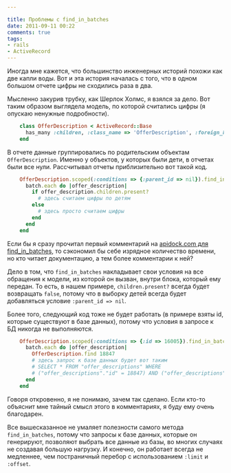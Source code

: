 ```yaml
---

title: Проблемы с find_in_batches
date: 2011-09-11 00:22
comments: true
tags:
- rails
- ActiveRecord
---
```


Иногда мне кажется, что большинство инженерных историй похожи как две капли воды. Вот и эта история началась с того, что 
в одном большом отчете цифры не сходились раза в два.

Мысленно закурив трубку, как Шерлок Холмс, я взялся за дело. Вот таким образом выглядела модель, по которой считались
цифры (я опускаю ненужные подробности).

``` ruby
    class OfferDescription < ActiveRecord::Base
      has_many :children, :class_name => 'OfferDescription', :foreign_key => :parent_id
    end
```

В отчете данные группировались по родительским объектам `OfferDescription`.
Именно у объектов, у которых были дети, в отчетах были все нули. Рассчитывал
отчеты приблизительно вот такой код.

``` ruby
    OfferDescription.scoped(:conditions => {:parent_id => nil}).find_in_batches do |batch|
      batch.each do |offer_description|
        if offer_description.children.present?
          # здесь считаем цифры по детям
        else
          # здесь просто считаем цифры
        end
      end
    end
```

Если бы я сразу прочитал первый комментарий на 
[apidock.com для find_in_batches](http://apidock.com/rails/ActiveRecord/Batches/ClassMethods/find_in_batches#771-Careful-with-scopes),
то сэкономил бы себе изрядное количество времени, но кто читает документацию,
а тем более комментарии к ней?

Дело в том, что `find_in_batches` накладывает свои условия на все обращения к
модели, из которой он вызван, внутри блока, который ему передан. То есть, в
нашем примере, `children.present?` всегда будет возвращать `false`, потому что
в выборку детей всегда будет добавляться условие `:parent_id => nil`.

Более того, следующий код тоже не будет работать (в примере взяты id, которые
существуют в базе данных), потому что условия в запросе к БД никогда не выполняются.

``` ruby
    OfferDescription.scoped(:conditions => {:id => 16005}).find_in_batches do |batch|
      batch.each do |offer_description|
        OfferDescription.find 18847
        # здесь запрос к базе данных будет вот таким
        # SELECT * FROM "offer_descriptions" WHERE 
        # ("offer_descriptions"."id" = 18847) AND ("offer_descriptions"."id" = 16005)
      end
    end
```

Говоря откровенно, я не понимаю, зачем так сделано. Если кто-то объяснит мне
тайный смысл этого в комментариях, я буду ему очень благодарен.

Все вышесказанное не умаляет полезности самого метода `find_in_batches`,
потому что запросы к базе данных, которые он генерируют, позволяют выбрать все
данные из базы, во многих случаях не создавая большую нагрузку. И конечно, он
работает всегда не медленнее, чем постраничный перебор с использованием
`:limit` и `:offset`.

